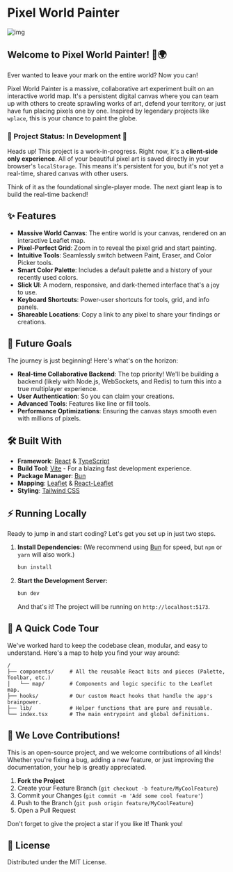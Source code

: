 # Pixel World Painter

![img]()

## Welcome to Pixel World Painter! 🎨🌍

Ever wanted to leave your mark on the entire world? Now you can!

Pixel World Painter is a massive, collaborative art experiment built on an interactive world map. It's a persistent digital canvas where you can team up with others to create sprawling works of art, defend your territory, or just have fun placing pixels one by one. Inspired by legendary projects like `wplace`, this is your chance to paint the globe.

### 🚧 Project Status: In Development 🚧

Heads up! This project is a work-in-progress. Right now, it's a **client-side only experience**. All of your beautiful pixel art is saved directly in your browser's `localStorage`. This means it's persistent for you, but it's not yet a real-time, shared canvas with other users.

Think of it as the foundational single-player mode. The next giant leap is to build the real-time backend!

## ✨ Features

- **Massive World Canvas**: The entire world is your canvas, rendered on an interactive Leaflet map.
- **Pixel-Perfect Grid**: Zoom in to reveal the pixel grid and start painting.
- **Intuitive Tools**: Seamlessly switch between Paint, Eraser, and Color Picker tools.
- **Smart Color Palette**: Includes a default palette and a history of your recently used colors.
- **Slick UI**: A modern, responsive, and dark-themed interface that's a joy to use.
- **Keyboard Shortcuts**: Power-user shortcuts for tools, grid, and info panels.
- **Shareable Locations**: Copy a link to any pixel to share your findings or creations.

## 🚀 Future Goals

The journey is just beginning! Here's what's on the horizon:

- **Real-time Collaborative Backend**: The top priority! We'll be building a backend (likely with Node.js, WebSockets, and Redis) to turn this into a true multiplayer experience.
- **User Authentication**: So you can claim your creations.
- **Advanced Tools**: Features like line or fill tools.
- **Performance Optimizations**: Ensuring the canvas stays smooth even with millions of pixels.

## 🛠️ Built With

- **Framework**: [React](https://reactjs.org/) & [TypeScript](https://www.typescriptlang.org/)
- **Build Tool**: [Vite](https://vitejs.dev/) - For a blazing fast development experience.
- **Package Manager**: [Bun](https://bun.sh/)
- **Mapping**: [Leaflet](https://leafletjs.com/) & [React-Leaflet](https://react-leaflet.js.org/)
- **Styling**: [Tailwind CSS](https://tailwindcss.com/)

## ⚡️ Running Locally

Ready to jump in and start coding? Let's get you set up in just two steps.

1.  **Install Dependencies:**
    (We recommend using [Bun](https://bun.sh/) for speed, but `npm` or `yarn` will also work.)

    ```bash
    bun install
    ```

2.  **Start the Development Server:**
    ```bash
    bun dev
    ```
    And that's it! The project will be running on `http://localhost:5173`.

## 📂 A Quick Code Tour

We've worked hard to keep the codebase clean, modular, and easy to understand. Here's a map to help you find your way around:

```
/
├── components/     # All the reusable React bits and pieces (Palette, Toolbar, etc.)
│   └── map/        # Components and logic specific to the Leaflet map.
├── hooks/          # Our custom React hooks that handle the app's brainpower.
├── lib/            # Helper functions that are pure and reusable.
└── index.tsx       # The main entrypoint and global definitions.
```

## 🤝 We Love Contributions!

This is an open-source project, and we welcome contributions of all kinds! Whether you're fixing a bug, adding a new feature, or just improving the documentation, your help is greatly appreciated.

1.  **Fork the Project**
2.  Create your Feature Branch (`git checkout -b feature/MyCoolFeature`)
3.  Commit your Changes (`git commit -m 'Add some cool feature'`)
4.  Push to the Branch (`git push origin feature/MyCoolFeature`)
5.  Open a Pull Request

Don't forget to give the project a star if you like it! Thank you!

## 📄 License

Distributed under the MIT License.

